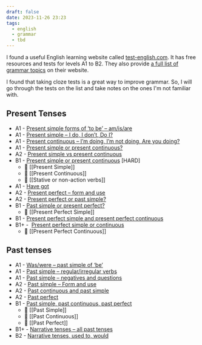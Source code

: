 ```yaml
---
draft: false
date: 2023-11-26 23:23
tags:
  - english
  - grammar
  - tbd
---
```


I found a useful English learning website called [test-english.com](https://test-english.com/). It has free resources and tests for levels A1 to B2. They also provide [a full list of grammar topics](https://test-english.com/grammar-points/contents/) on their website.

I found that taking cloze tests is a great way to improve grammar. So, I will go through the tests on the list and take notes on the ones I'm not familiar with.

## Present Tenses
- A1 - [Present simple forms of ‘to be’ – am/is/are](https://test-english.com/grammar-points/a1/present-simple-forms-of-to-be/)
- A1 - [Present simple – I do, I don’t, Do I?](https://test-english.com/grammar-points/a1/present-simple/)
- A1 - [Present continuous – I’m doing, I’m not doing, Are you doing?](https://test-english.com/grammar-points/a1/present-continuous/)
- A1 - [Present simple or present continuous?](https://test-english.com/grammar-points/a1/present-simple-present-continuous/)
- A2 - [Present simple vs present continuous](https://test-english.com/grammar-points/a2/present-simple-continuous/)
- B1 - [Present simple or present continuous](https://test-english.com/grammar-points/b1/present-simple-present-continuous/) \[HARD\]
	- 📝 [[Present Simple]]
	- 📝 [[Present Continuous]]
	- 📝 [[Stative or non-action verbs]]
- A1 - [Have got](https://test-english.com/grammar-points/a1/have-got/)
- A2 - [Present perfect – form and use](https://test-english.com/grammar-points/a2/present-perfect/)
- A2 - [Present perfect or past simple?](https://test-english.com/grammar-points/a2/present-perfect-or-past-simple/)
- B1 - [Past simple or present perfect?](https://test-english.com/grammar-points/b1/past-simple-present-perfect/)
	- 📝 [[Present Perfect Simple]]
- B1 - [Present perfect simple and present perfect continuous](https://test-english.com/grammar-points/b1/present-perfect-simple-present-perfect-continuous/)
- B1+ -  [Present perfect simple or continuous](https://test-english.com/grammar-points/b1-b2/present-perfect-simple-continuous/)
	- 📝 [[Present Perfect Continuous]]

## Past tenses
- A1 - [Was/were – past simple of ‘be’](https://test-english.com/grammar-points/a1/was-were/)
- A1 - [Past simple – regular/irregular verbs](https://test-english.com/grammar-points/a1/past-simple-regular-irregular/)
- A1 - [Past simple – negatives and questions](https://test-english.com/grammar-points/a1/past-simple-negatives-questions/)
- A2 - [Past simple – Form and use](https://test-english.com/grammar-points/a2/past-simple-form-use/)
- A2 - [Past continuous and past simple](https://test-english.com/grammar-points/a2/past-continuous-past-simple/)
- A2 - [Past perfect](https://test-english.com/grammar-points/a2/past-perfect/)
- B1 - [Past simple, past continuous, past perfect](https://test-english.com/grammar-points/b1/past-simple-past-continuous-past-perfect/)
	- 📝 [[Past Simple]]
	- 📝 [[Past Continuous]]
	- 📝 [[Past Perfect]]
- B1+ - [Narrative tenses – all past tenses](https://test-english.com/grammar-points/b1-b2/narrative-tenses/)
- B2 - [Narrative tenses, used to, would](https://test-english.com/grammar-points/b2/narrative-tenses-used-to-would/)

